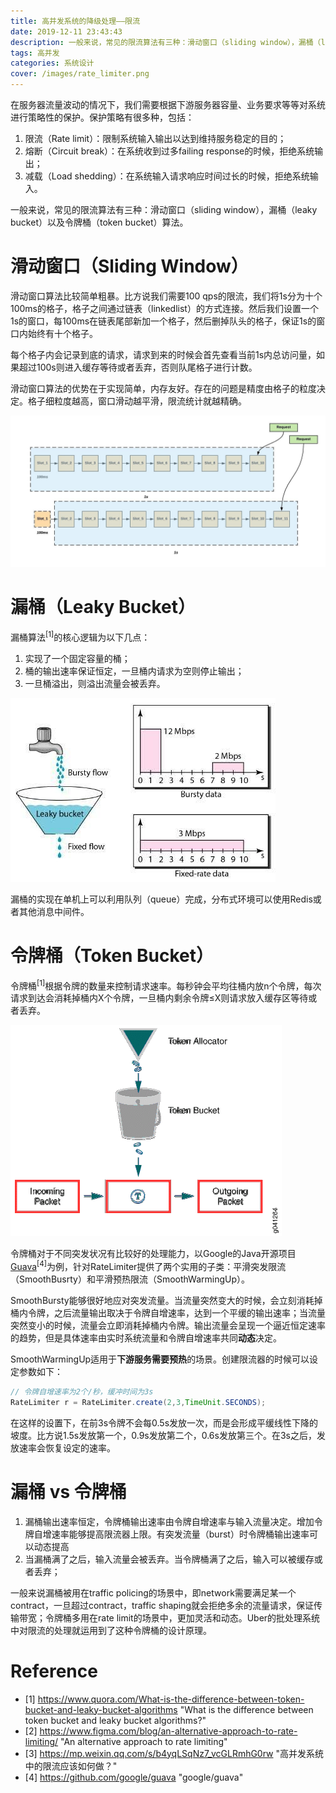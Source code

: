 ```yaml
---
title: 高并发系统的降级处理——限流
date: 2019-12-11 23:43:43
description: 一般来说，常见的限流算法有三种：滑动窗口（sliding window），漏桶（leaky bucket）以及令牌桶（token bucket）算法。
tags: 高并发
categories: 系统设计
cover: /images/rate_limiter.png
---
```


在服务器流量波动的情况下，我们需要根据下游服务器容量、业务要求等等对系统进行策略性的保护。保护策略有很多种，包括：
1. 限流（Rate limit）：限制系统输入输出以达到维持服务稳定的目的；
2. 熔断（Circuit break）：在系统收到过多failing response的时候，拒绝系统输出；
3. 减载（Load shedding）：在系统输入请求响应时间过长的时候，拒绝系统输入。

一般来说，常见的限流算法有三种：滑动窗口（sliding window），漏桶（leaky bucket）以及令牌桶（token bucket）算法。

<!--more-->

# 滑动窗口（Sliding Window）

滑动窗口算法比较简单粗暴。比方说我们需要100 qps的限流，我们将1s分为十个100ms的格子，格子之间通过链表（linkedlist）的方式连接。然后我们设置一个1s的窗口，每100ms在链表尾部新加一个格子，然后删掉队头的格子，保证1s的窗口内始终有十个格子。

每个格子内会记录到底的请求，请求到来的时候会首先查看当前1s内总访问量，如果超过100s则进入缓存等待或者丢弃，否则队尾格子进行计数。

滑动窗口算法的优势在于实现简单，内存友好。存在的问题是精度由格子的粒度决定。格子细粒度越高，窗口滑动越平滑，限流统计就越精确。

![Sliding Window 原理图](/images/sliding_window.jpeg "Sliding Window 原理图")

# 漏桶（Leaky Bucket）
漏桶算法<sup>[1]</sup>的核心逻辑为以下几点：
1. 实现了一个固定容量的桶；
2. 桶的输出速率保证恒定，一旦桶内请求为空则停止输出；
3. 一旦桶溢出，则溢出流量会被丢弃。

![Leaky Bucket 原理图](/images/leaky_bucket.jpeg "Leaky Bucket 原理图")

漏桶的实现在单机上可以利用队列（queue）完成，分布式环境可以使用Redis或者其他消息中间件。

# 令牌桶（Token Bucket）
令牌桶<sup>[1]</sup>根据令牌的数量来控制请求速率。每秒钟会平均往桶内放n个令牌，每次请求到达会消耗掉桶内X个令牌，一旦桶内剩余令牌≤X则请求放入缓存区等待或者丢弃。

![[Token Bucket 原理图](https://www.quora.com/What-is-the-difference-between-token-bucket-and-leaky-bucket-algorithms)](/images/token_bucket.gif "Token Bucket 原理图")

令牌桶对于不同突发状况有比较好的处理能力，以Google的Java开源项目[Guava](https://github.com/google/guava/blob/master/guava/src/com/google/common/util/concurrent/RateLimiter.java)<sup>[4]</sup>为例，针对RateLimiter提供了两个实用的子类：平滑突发限流（SmoothBusrty）和平滑预热限流（SmoothWarmingUp）。

SmoothBursty能够很好地应对突发流量。当流量突然变大的时候，会立刻消耗掉桶内令牌，之后流量输出取决于令牌自增速率，达到一个平缓的输出速率；当流量突然变小的时候，流量会立即消耗掉桶内令牌。输出流量会呈现一个逼近恒定速率的趋势，但是具体速率由实时系统流量和令牌自增速率共同**动态**决定。

SmoothWarmingUp适用于**下游服务需要预热**的场景。创建限流器的时候可以设定参数如下：
```java
// 令牌自增速率为2个/秒，缓冲时间为3s
RateLimiter r = RateLimiter.create(2,3,TimeUnit.SECONDS);
```
在这样的设置下，在前3s令牌不会每0.5s发放一次，而是会形成平缓线性下降的坡度。比方说1.5s发放第一个，0.9s发放第二个，0.6s发放第三个。在3s之后，发放速率会恢复设定的速率。

# 漏桶 vs 令牌桶
1. 漏桶输出速率恒定，令牌桶输出速率由令牌自增速率与输入流量决定。增加令牌自增速率能够提高限流器上限。有突发流量（burst）时令牌桶输出速率可以动态提高
2. 当漏桶满了之后，输入流量会被丢弃。当令牌桶满了之后，输入可以被缓存或者丢弃；

一般来说漏桶被用在traffic policing的场景中，即network需要满足某一个contract，一旦超过contract，traffic shaping就会拒绝多余的流量请求，保证传输带宽；令牌桶多用在rate limit的场景中，更加灵活和动态。Uber的批处理系统中对限流的处理就运用到了这种令牌桶的设计原理。

# Reference
* [1] <https://www.quora.com/What-is-the-difference-between-token-bucket-and-leaky-bucket-algorithms> "What is the difference between token bucket and leaky bucket algorithms?"
* [2] <https://www.figma.com/blog/an-alternative-approach-to-rate-limiting/> "An alternative approach to rate limiting"
* [3] <https://mp.weixin.qq.com/s/b4yqLSqNz7_vcGLRmhG0rw> "高并发系统中的限流应该如何做？"
* [4] <https://github.com/google/guava> "google/guava"

